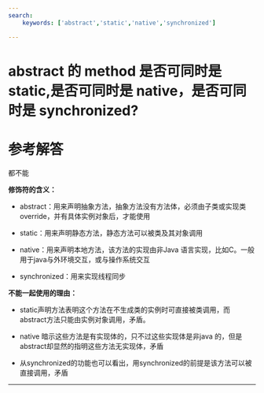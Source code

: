 ```yaml
---
search:
    keywords: ['abstract','static','native','synchronized']

---
```





# abstract 的 method 是否可同时是 static,是否可同时是 native，是否可同时是 synchronized?

# 参考解答

都不能

**修饰符的含义：**

* abstract：用来声明抽象方法，抽象方法没有方法体，必须由子类或实现类override，并有具体实例对象后，才能使用

* static：用来声明静态方法，静态方法可以被类及其对象调用

* native：用来声明本地方法，该方法的实现由非Java 语言实现，比如C。一般用于java与外环境交互，或与操作系统交互

* synchronized：用来实现线程同步

**不能一起使用的理由：**

* static声明方法表明这个方法在不生成类的实例时可直接被类调用，而abstract方法只能由实例对象调用，矛盾。  

* native 暗示这些方法是有实现体的，只不过这些实现体是非java 的，但是abstract却显然的指明这些方法无实现体，矛盾

* 从synchronized的功能也可以看出，用synchronized的前提是该方法可以被直接调用，矛盾
 
 ---

